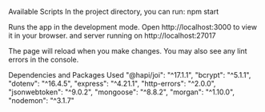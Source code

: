Available Scripts
In the project directory, you can run:
npm start

Runs the app in the development mode.
Open http://localhost:3000 to view it in your browser.
and server running on http://localhost:27017

The page will reload when you make changes.
You may also see any lint errors in the console.

Dependencies and Packages Used
    "@hapi/joi": "^17.1.1",
    "bcrypt": "^5.1.1",
    "dotenv": "^16.4.5",
    "express": "^4.21.1",
    "http-errors": "^2.0.0",
    "jsonwebtoken": "^9.0.2",
    "mongoose": "^8.8.2",
    "morgan": "^1.10.0",
    "nodemon": "^3.1.7"
